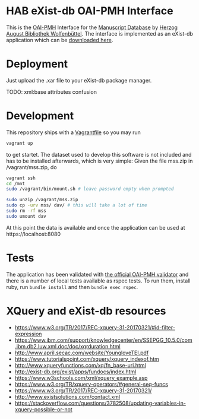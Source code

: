 # HAB eXist-db OAI-PMH Interface

This is the
[OAI-PMH](https://www.openarchives.org/OAI/openarchivesprotocol.html) Interface
for the [Manuscript Database](http://diglib.hab.de/?db=mss&lang=en) by
[Herzog August Bibliothek Wolfenbüttel](http://www.hab.de/en/home.html). The 
interface is implemented as an eXist-db application which can be
[downloaded here](https://raw.githubusercontent.com/wendig-ou/hab-oai-pmh/master/dist/hab-oai-pmh-0.1.xar).

# Deployment

Just upload the .xar file to your eXist-db package manager.

TODO: xml:base attributes confusion

# Development

This repository ships with a [Vagrantfile](https://www.vagrantup.com/) so you may run

~~~bash
vagrant up
~~~

to get startet. The dataset used to develop this software is not
included and has to be installed afterwards, which is very simple: Given the
file mss.zip in /vagrant/mss.zip, do

~~~bash
vagrant ssh
cd /mnt
sudo /vagrant/bin/mount.sh # leave password empty when prompted

sudo unzip /vagrant/mss.zip
sudo cp -urv mss/ dav/ # this will take a lot of time
sudo rm -rf mss
sudo umount dav
~~~

At this point the data is available and once the application can be used at
https://localhost:8080

# Tests

The application has been validated with
[the official OAI-PMH validator](https://www.openarchives.org/Register/ValidateSite)
and there is a number of local tests available as rspec tests. To run them,
install ruby, run `bundle install` and then `bundle exec rspec`.

# XQuery and eXist-db resources

* https://www.w3.org/TR/2017/REC-xquery-31-20170321/#id-filter-expression
* https://www.ibm.com/support/knowledgecenter/en/SSEPGG_10.5.0/com.ibm.db2.luw.xml.doc/doc/xqrduration.html
* http://www.april.secac.com/website/YoungloveTEI.pdf
* https://www.tutorialspoint.com/xquery/xquery_indexof.htm
* http://www.xqueryfunctions.com/xq/fn_base-uri.html
* http://exist-db.org/exist/apps/fundocs/index.html
* https://www.w3schools.com/xml/xquery_example.asp
* https://www.w3.org/TR/xquery-operators/#general-seq-funcs
* https://www.w3.org/TR/2017/REC-xquery-31-20170321/
* http://www.existsolutions.com/contact.xml
* https://stackoverflow.com/questions/3782508/updating-variables-in-xquery-possible-or-not